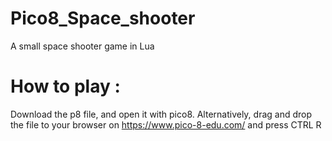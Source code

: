 # Pico8_Space_shooter
A small space shooter game in Lua

# How to play : 
Download the p8 file, and open it with pico8. 
Alternatively, drag and drop the file to your browser on https://www.pico-8-edu.com/ and press CTRL R 
